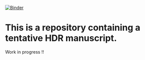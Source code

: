 [![Binder](https://mybinder.org/badge_logo.svg)](https://mybinder.org/v2/gh/cohenjer/HDR/HEAD)

# This is a repository containing a tentative HDR manuscript.

Work in progress !!